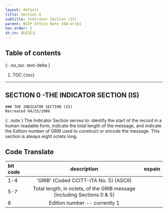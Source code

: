 ```yaml
---
layout: default
title: Section 0
subtitle: Indicator Section (IS)
parent: NCEP Office Note 388-Grib1
nav_order: 1
zh_cn: 标志定义
---
```


## Table of contents
{: .no_toc .text-delta }

1. TOC
{:toc}

---

## SECTION 0 -THE INDICATOR SECTION (IS)

```
### THE INDICATOR SECTION (IS)
Recreated 04/25/2006
```

{: .note }
The Indicator Section serves to: identify the start of the record in a human readable form, indicate the total length of the message, and indicate the Edition number of GRIB used to construct or encode the message.  This section is always eight octets long.

## Code Translate

| bit code | description | expain |
| :-----| :----: | :----: |
| 1-4 | 'GRIB' (Coded CCITT-ITA No. 5) (ASCII) |  |
| 5-7 | Total length, in octets, of the GRIB message (including Sections 0 & 5) |  |
| 8 | Edition number -- currently 1 |  |



<!-- 

## Basic button styles

### Links that look like buttons

<div class="code-example" markdown="1">
[Link button](http://example.com/){: .btn }

[Link button](http://example.com/){: .btn .btn-purple }
[Link button](http://example.com/){: .btn .btn-blue }
[Link button](http://example.com/){: .btn .btn-green }

[Link button](http://example.com/){: .btn .btn-outline }
</div>
```markdown
[Link button](http://example.com/){: .btn }

[Link button](http://example.com/){: .btn .btn-purple }
[Link button](http://example.com/){: .btn .btn-blue }
[Link button](http://example.com/){: .btn .btn-green }

[Link button](http://example.com/){: .btn .btn-outline }
```

### Button element

GitHub Flavored Markdown does not support the `button` element, so you'll have to use inline HTML for this:

<div class="code-example">
<button type="button" name="button" class="btn">Button element</button>
</div>
```html
<button type="button" name="button" class="btn">Button element</button>
```

---

## Using utilities with buttons

### Button size



<div class="code-example" markdown="1">
<span class="fs-6">
[Big ass button](http://example.com/){: .btn }
</span>

<span class="fs-3">
[Tiny ass button](http://example.com/){: .btn }
</span>
</div>
```markdown
<span class="fs-8">
[Link button](http://example.com/){: .btn }
</span>

<span class="fs-3">
[Tiny ass button](http://example.com/){: .btn }
</span>
```

### Spacing between buttons


<div class="code-example" markdown="1">
[Button with space](http://example.com/){: .btn .btn-purple .mr-2 }
[Button](http://example.com/){: .btn .btn-blue }

[Button with more space](http://example.com/){: .btn .btn-green .mr-4 }
[Button](http://example.com/){: .btn .btn-blue }
</div>
```markdown
[Button with space](http://example.com/){: .btn .btn-purple .mr-2 }
[Button](http://example.com/){: .btn .btn-blue }

[Button with more space](http://example.com/){: .btn .btn-green .mr-4 }
[Button](http://example.com/){: .btn .btn-blue }
```


 -->
